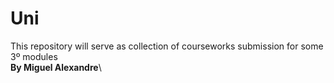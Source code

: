 # Uni
This repository will serve as collection of courseworks submission for some 3º modules\
**By Miguel Alexandre**\

